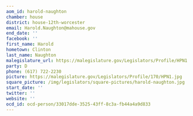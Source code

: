 ```yaml
---
aom_id: harold-naughton
chamber: house
district: house-12th-worcester
email: Harold.Naughton@mahouse.gov
end_date: ''
facebook: ''
first_name: Harold
hometown: Clinton
last_name: Naughton
malegislature_url: https://malegislature.gov/Legislators/Profile/HPN1
party: D
phone: (617) 722-2230
picture: https://malegislature.gov/Legislators/Profile/170/HPN1.jpg
square_picture: /img/legislators/square-pictures/harold-naughton.jpg
start_date: ''
twitter: ''
website: ''
ocd_id: ocd-person/33017dde-3525-43ff-8c3a-fb44a4a9d833
---
```

